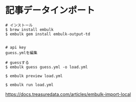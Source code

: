 
# 記事データインポート

```
# インストール
$ brew install embulk
$ embulk gem install embulk-output-td


# api key
guess.ymlを編集

# guessする
$ embulk guess guess.yml -o load.yml

$ embulk preview load.yml

$ embulk run load.yml

```

https://docs.treasuredata.com/articles/embulk-import-local


